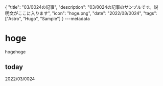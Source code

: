 {
  "title": "03/0024の記事",
  "description": "03/0024の記事のサンプルです。説明文がここに入ります",
  "icon": "hoge.png",
  "date": "2022/03/0024",
  "tags": ["Astro", "Hugo", "Sample"]
}
---metadata

# hoge
hogehoge

## today
2022/03/0024
